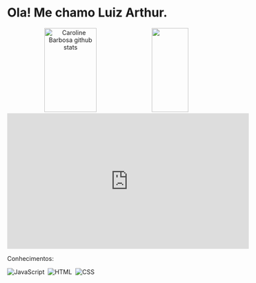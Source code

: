 <h1>Ola! Me chamo Luiz Arthur.</h1> 
<div align="center">  
  <img width="49%" height="195px" src="https://github-readme-stats.vercel.app/api?username=Luiznito&show_icons=true&count_private=true&hide_border=true&title_color=ff91a4&icon_color=ff91a4&text_color=c9d1d9&bg_color=0d1117" alt="Caroline Barbosa github stats" /> 
  <img width="41%" height="195px" src="https://github-readme-stats.vercel.app/api/top-langs/?username=Luiznito&layout=compact&hide_border=true&title_color=ff91a4&text_color=ff91a4&bg_color=0d1117" />

<iframe width="560" height="315" src="https://www.youtube.com/embed/QPTxy-9ttc4?si=3lmYxFLtpOE7gVd7" title="YouTube video player" frameborder="0" allow="accelerometer; autoplay; clipboard-write; encrypted-media; gyroscope; picture-in-picture; web-share" referrerpolicy="strict-origin-when-cross-origin" allowfullscreen></iframe>
</div>



Conhecimentos:

![JavaScript](https://img.shields.io/badge/JavaScript-F7DF1E?style=for-the-badge&logo=javascript&logoColor=black)&nbsp;
![HTML](https://img.shields.io/badge/HTML5-E34F26?style=for-the-badge&logo=html5&logoColor=white)&nbsp;
![CSS](https://img.shields.io/badge/CSS3-1572B6?style=for-the-badge&logo=css3&logoColor=white)&nbsp;
